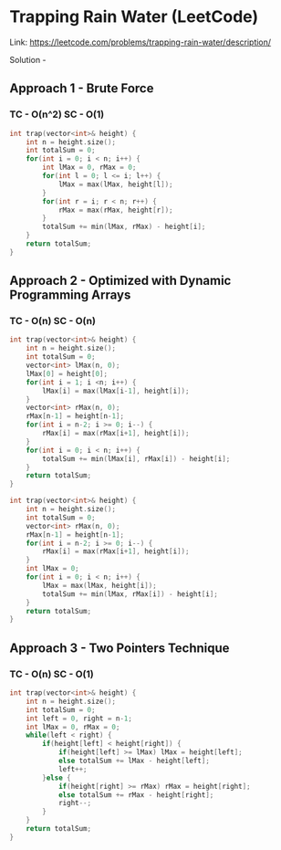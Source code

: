 # Trapping Rain Water (LeetCode)
Link: https://leetcode.com/problems/trapping-rain-water/description/

Solution - 
## Approach 1 - Brute Force
### TC - O(n^2) SC - O(1)
```C++
int trap(vector<int>& height) {
    int n = height.size();
    int totalSum = 0;
    for(int i = 0; i < n; i++) {
        int lMax = 0, rMax = 0;
        for(int l = 0; l <= i; l++) {
            lMax = max(lMax, height[l]);
        }
        for(int r = i; r < n; r++) {
            rMax = max(rMax, height[r]);
        }
        totalSum += min(lMax, rMax) - height[i];
    }
    return totalSum;
}
```

## Approach 2 - Optimized with Dynamic Programming Arrays
### TC - O(n) SC - O(n)
```C++
int trap(vector<int>& height) {
    int n = height.size();
    int totalSum = 0;
    vector<int> lMax(n, 0);
    lMax[0] = height[0];
    for(int i = 1; i <n; i++) {
        lMax[i] = max(lMax[i-1], height[i]);
    }
    vector<int> rMax(n, 0);
    rMax[n-1] = height[n-1];
    for(int i = n-2; i >= 0; i--) {
        rMax[i] = max(rMax[i+1], height[i]);
    }
    for(int i = 0; i < n; i++) {
        totalSum += min(lMax[i], rMax[i]) - height[i];
    }
    return totalSum;
}
```
```C++
int trap(vector<int>& height) {
    int n = height.size();
    int totalSum = 0;
    vector<int> rMax(n, 0);
    rMax[n-1] = height[n-1];
    for(int i = n-2; i >= 0; i--) {
        rMax[i] = max(rMax[i+1], height[i]);
    }
    int lMax = 0;
    for(int i = 0; i < n; i++) {
        lMax = max(lMax, height[i]);
        totalSum += min(lMax, rMax[i]) - height[i];
    }
    return totalSum;
}
```
## Approach 3 - Two Pointers Technique
### TC - O(n) SC - O(1)
```C++
int trap(vector<int>& height) {
    int n = height.size();
    int totalSum = 0;
    int left = 0, right = n-1;
    int lMax = 0, rMax = 0;
    while(left < right) {
        if(height[left] < height[right]) {
            if(height[left] >= lMax) lMax = height[left];
            else totalSum += lMax - height[left];
            left++;
        }else {
            if(height[right] >= rMax) rMax = height[right];
            else totalSum += rMax - height[right];
            right--;
        }
    }
    return totalSum;
}
```


